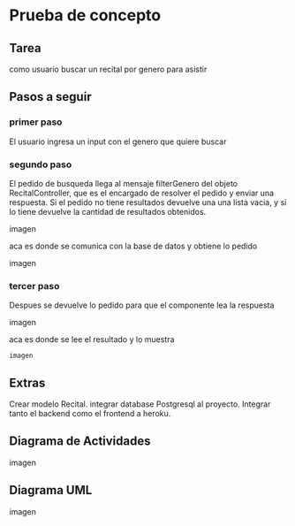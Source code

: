 # Prueba de concepto

## Tarea

como usuario buscar un recital por genero para asistir

## Pasos a seguir

### primer paso 

El usuario ingresa un input con el genero que quiere buscar

### segundo paso

El pedido de busqueda llega al mensaje filterGenero del objeto RecitalController, que es el encargado de resolver el pedido y enviar una respuesta. Si el pedido no tiene resultados devuelve una una lista vacia, y si lo tiene devuelve la cantidad de resultados obtenidos.

imagen

aca es donde se comunica con la base de datos y obtiene lo pedido

imagen

### tercer paso

Despues se devuelve lo pedido para que el componente lea la respuesta

imagen

aca es donde se lee el resultado y lo muestra 

 	imagen

## Extras

 Crear modelo Recital. integrar database Postgresql al proyecto. Integrar tanto el backend como el frontend a heroku.

## Diagrama de Actividades

imagen

## Diagrama UML

imagen